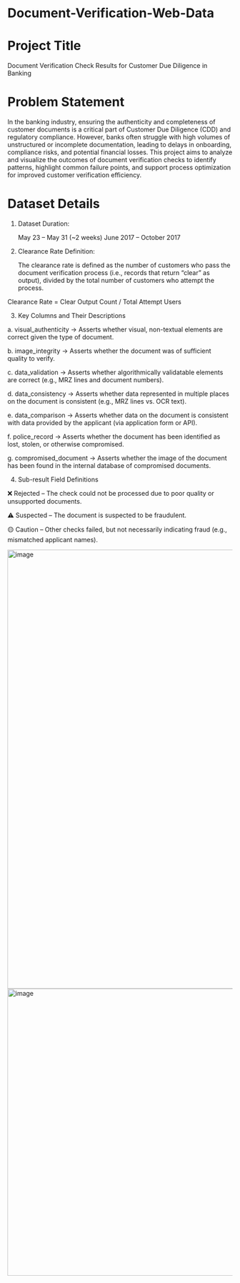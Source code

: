 # Document-Verification-Web-Data


# Project Title

Document Verification Check Results for Customer Due Diligence in Banking 

# Problem Statement

In the banking industry, ensuring the authenticity and completeness of customer documents is a critical part of Customer Due Diligence (CDD) and regulatory compliance. However, banks often struggle with high volumes of unstructured or incomplete documentation, leading to delays in onboarding, compliance risks, and potential financial losses. This project aims to analyze and visualize the outcomes of document verification checks to identify patterns, highlight common failure points, and support process optimization for improved customer verification efficiency.

# Dataset Details

1. Dataset Duration:

      May 23 – May 31 (~2 weeks)
      June 2017 – October 2017

2. Clearance Rate Definition:
   
      The clearance rate is defined as the number of customers who pass the document verification process (i.e., records that return “clear” as output), divided by the total number of customers who attempt the process.

Clearance Rate = Clear Output Count / Total Attempt Users

3. Key Columns and Their Descriptions

a. visual_authenticity	-> Asserts whether visual, non-textual elements are correct given the type of document.

b. image_integrity ->	Asserts whether the document was of sufficient quality to verify.

c. data_validation -> Asserts whether algorithmically validatable elements are correct (e.g., MRZ lines and document numbers).

d. data_consistency ->	Asserts whether data represented in multiple places on the document is consistent (e.g., MRZ lines vs. OCR text).

e. data_comparison ->	Asserts whether data on the document is consistent with data provided by the applicant (via application form or API).

f. police_record ->	Asserts whether the document has been identified as lost, stolen, or otherwise compromised.

g. compromised_document -> Asserts whether the image of the document has been found in the internal database of compromised documents.

4. Sub-result Field Definitions

❌ Rejected – The check could not be processed due to poor quality or unsupported documents.

⚠️ Suspected – The document is suspected to be fraudulent.

🟡 Caution – Other checks failed, but not necessarily indicating fraud (e.g., mismatched applicant names).


<img width="983" alt="image" src="https://github.com/user-attachments/assets/e81b077a-2784-4c3a-b41d-9857a9aebb53" />

<img width="643" alt="image" src="https://github.com/user-attachments/assets/12c76b85-e461-468f-af69-ae6d97c588a4" />

